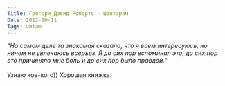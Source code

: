 ```yaml
---
Title: Грегори Дэвид Робертс - Шантарам
Date: 2012-10-11
Tags: читаю
---
```


<div class="text">“<i>На самом деле та знакомая сказала, что я всем интересуюсь, но ничем не увлекаюсь всерьез. Я до сих пор вспоминал это, до сих пор это причиняло мне боль и до сих пор было правдой.</i>”<br /><br />
Узнаю кое-кого)) Хорошая книжка.</div>